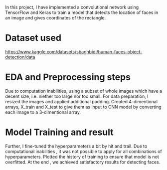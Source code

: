 In this project, I have implemented a convolutional network using TensorFlow and Keras to train a model  that detects the location of faces in an image and gives coordinates of the rectangle. 

# Dataset used 
https://www.kaggle.com/datasets/sbaghbidi/human-faces-object-detection/data

# EDA and Preprocessing steps
Due to computation inabilities, using a subset of whole images which have a decent size, i.e. niether too large nor too small.
For data preparation, I resized the images and applied additional padding.
Created 4-dimentional arrays, X_train and X_test to give them as input to CNN model by converting each image to a 3-dimentional array.

# Model Training and result
Further, I fine-tuned the hyperparameters a bit by hit and trail. Due to computational inabilities , it was not possible to apply for all combinations of hyperparameters.
Plotted the history of training to ensure that model is not overfitted.
At the end , we achieved satisfactory results for detecting faces.
